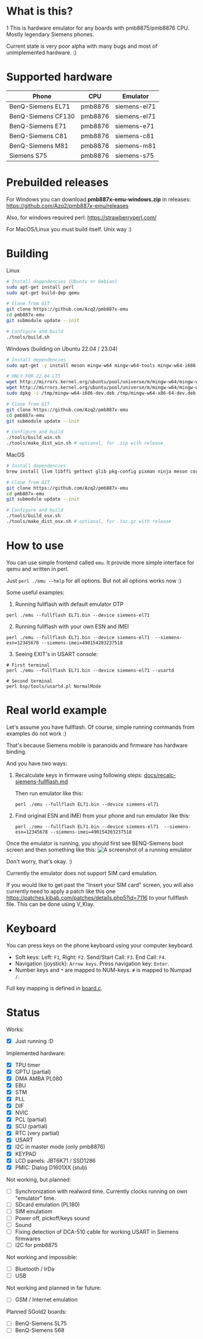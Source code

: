 # What is this?
1
This is hardware emulator for any boards with pmb8875/pmb8876 CPU. Mostly legendary Siemens phones.

Current state is very poor alpha with many bugs and most of unimplemented hardware. :)

# Supported hardware
| Phone                    | CPU     | Emulator       |
|--------------------------|---------|----------------|
| BenQ-Siemens EL71        | pmb8876 | siemens-el71   |
| BenQ-Siemens CF130       | pmb8876 | siemens-el71   |
| BenQ-Siemens E71         | pmb8876 | siemens-e71    |
| BenQ-Siemens C81         | pmb8876 | siemens-c81    |
| BenQ-Siemens M81         | pmb8876 | siemens-m81    |
| Siemens S75              | pmb8876 | siemens-s75    |

# Prebuilded releases
For Windows you can download **pmb887x-emu-windows.zip** in releases: https://github.com/Azq2/pmb887x-emu/releases

Also, for windows required perl: https://strawberryperl.com/

For MacOS/Linux you must build itself. Unix way :)

# Building
Linux
```bash
# Install dependencies (Ubuntu or Debian)
sudo apt-get install perl
sudo apt-get build-dep qemu

# Clone from GIT
git clone https://github.com/Azq2/pmb887x-emu
cd pmb887x-emu
git submodule update --init

# Configure and build
./tools/build.sh
```

Windows (building on Ubuntu 22.04 / 23.04)
```bash
# Install dependencies
sudo apt-get -y install meson mingw-w64 mingw-w64-tools mingw-w64-i686-dev mingw-w64-x86-64-dev mingw-w64-common

# ONLY FOR 22.04 LTS
wget http://mirrors.kernel.org/ubuntu/pool/universe/m/mingw-w64/mingw-w64-i686-dev_10.0.0-3_all.deb -O /tmp/mingw-w64-i686-dev.deb
wget http://mirrors.kernel.org/ubuntu/pool/universe/m/mingw-w64/mingw-w64-x86-64-dev_10.0.0-3_all.deb -O /tmp/mingw-w64-x86-64-dev.deb
sudo dpkg -i /tmp/mingw-w64-i686-dev.deb /tmp/mingw-w64-x86-64-dev.deb

# Clone from GIT
git clone https://github.com/Azq2/pmb887x-emu
cd pmb887x-emu
git submodule update --init

# Configure and build
./tools/build_win.sh
./tools/make_dist_win.sh # optional, for .zip with release
```

MacOS
```bash
# Install dependencies
brew install llvm libffi gettext glib pkg-config pixman ninja meson coreutils perl

# Clone from GIT
git clone https://github.com/Azq2/pmb887x-emu
cd pmb887x-emu
git submodule update --init

# Configure and build
./tools/build_osx.sh
./tools/make_dist_osx.sh # optional, for .tar.gz with release
```

# How to use

You can use simple frontend called `emu`. It provide more simple interface for qemu and written in perl.

Just `perl ./emu --help` for all options. But not all options works now :) 

Some useful examples:

1. Running fullflash with default emulator OTP
```
perl ./emu --fullflash EL71.bin --device siemens-el71
```
2. Running fullflash with your own ESN and IMEI
```
perl ./emu --fullflash EL71.bin --device siemens-el71  --siemens-esn=12345678 --siemens-imei=490154203237518
```
3. Seeing EXIT's in USART console:
 ```
 # First terminal
 perl ./emu --fullflash EL71.bin --device siemens-el71 --usartd

 # Second terminal
 perl bsp/tools/usartd.pl NormalMode
 ```

# Real world example

Let's assume you have fullflash. Of course, simple running commands from examples do not work :)

That's because Siemens mobile is paranoids and firmware has hardware binding.

And you have two ways:
1. Recalculate keys in firmware using following steps: [docs/recalc-siemens-fullflash.md](docs/recalc-siemens-fullflash.md)
   
   Then run emulator like this:
   ```
   perl ./emu --fullflash EL71.bin --device siemens-el71
   ```
2. Find original ESN and IMEI from your phone and run emulator like this:
   ```
   perl ./emu --fullflash EL71.bin --device siemens-el71  --siemens-esn=12345678 --siemens-imei=490154203237518
   ```

Once the emulator is running, you should first see BENQ-Siemens boot screen and then something like this:
![A screenshot of a running emulator](docs/emu.png)

Don't worry, that's okay. :)

Currently the emulator does not support SIM card emulation.

If you would like to get past the "Insert your SIM card" screen, you will also currently need to apply a patch like this one https://patches.kibab.com/patches/details.php5?id=7116 to your fullflash file. This can be done using V_Klay.

# Keyboard
You can press keys on the phone keyboard using your computer keyboard.
* Soft keys: Left: `F1`, Right: `F2`. Send/Start Call: `F3`. End Call: `F4`.
* Navigation (joystick): `Arrow keys`. Press navigation key: `Enter`.
* Number keys and `*` are mapped to NUM-keys. `#` is mapped to Numpad `/`.

Full key mapping is defined in [board.c](https://github.com/Azq2/qemu-pmb887x/blob/7c83c045a11cd110d220ec39a6cad3dbafe86e6c/hw/arm/pmb887x/boards.c#L19-L67).

# Status

Works:
- [x] Just running :D

Implemented hardware:
- [x] TPU timer
- [x] GPTU (partial)
- [x] DMA AMBA PL080
- [x] EBU
- [x] STM
- [x] PLL
- [x] DIF
- [x] NVIC
- [x] PCL (partial)
- [x] SCU (partial)
- [x] RTC (very partial)
- [x] USART
- [x] I2C in master mode (only pmb8876)
- [x] KEYPAD
- [x] LCD panels: JBT6K71 / SSD1286
- [x] PMIC: Dialog D1601XX (stub)

Not working, but planned:
- [ ] Synchronization with realword time. Currently clocks running on own "emulator" time.
- [ ] SDcard emulation (PL180)
- [ ] SIM emulatiom
- [ ] Power off, pickoff/keys sound
- [ ] Sound
- [ ] Fixing detection of DCA-510 cable for working USART in Siemens firmwares
- [ ] I2C for pmb8875

Not working and impossible:
- [ ] Bluetooth / IrDa
- [ ] USB

Not working and planned in far future:
- [ ] GSM / Internet emulation

Planned SGold2 boards:
- [ ] BenQ-Siemens SL75
- [ ] BenQ-Siemens S68
